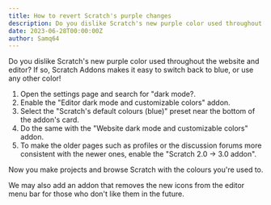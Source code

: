 ```yaml
---
title: How to revert Scratch's purple changes
description: Do you dislike Scratch's new purple color used throughout the website and editor? If so, Scratch Addons makes it easy to switch back to blue, or use any other color!
date: 2023-06-28T00:00:00Z
author: Samq64
---
```

Do you dislike Scratch's new purple color used throughout the website and editor? If so, Scratch Addons makes it easy to switch back to blue, or use any other color!

1. Open the settings page and search for "dark mode?.
2. Enable the "Editor dark mode and customizable colors" addon.
3. Select the "Scratch's default colours (blue)" preset near the bottom of the addon's card.
4. Do the same with the "Website dark mode and customizable colors" addon.
5. To make the older pages such as profiles or the discussion forums more consistent with the newer ones, enable the "Scratch 2.0 → 3.0 addon".

Now you make projects and browse Scratch with the colours you're used to.

We may also add an addon that removes the new icons from the editor menu bar for those who don't like them in the future.
